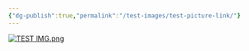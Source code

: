 ```yaml
---
{"dg-publish":true,"permalink":"/test-images/test-picture-link/"}
---
```



[![TEST IMG.png](/img/user/z_Images/TEST%20IMG.png)](Home%Page.md)